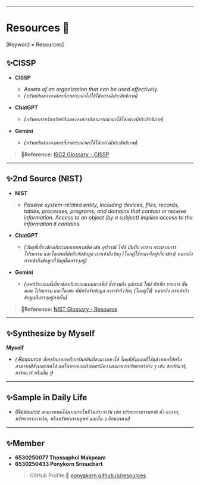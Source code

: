 -----------------------------------------------------------------------------
#  Resources 🤖
  [Keyword = Resources]

## **✨CISSP**  
- **CISSP**  
  - *Assets of an organization that can be used effectively.*  
  - *(ทรัพย์สินขององค์กรที่สามารถนำไปใช้ได้อย่างมีประสิทธิภาพ)*  

- **ChatGPT**  
  - *(ทรัพยากรหรือทรัพย์สินขององค์กรที่สามารถนำมาใช้ได้อย่างมีประสิทธิภาพ)*  

- **Gemini**  
  - *(ทรัพย์สินขององค์กรที่สามารถนำมาใช้ได้อย่างมีประสิทธิภาพ)*  

> **🔗Reference:** [ISC2 Glossary - CISSP](https://www.isc2.org/certifications/cissp/cissp-student-glossary#r)

---

## **✨2nd Source (NIST)**

- **NIST**  
  - *Passive system-related entity, including devices, files, records, tables, processes, programs, and domains that contain or receive information. Access to an object (by a subject) implies access to the information it contains.*  

- **ChatGPT**  
  - *(วัตถุที่เกี่ยวข้องกับระบบแบบพาสซีฟ เช่น อุปกรณ์ ไฟล์ บันทึก ตาราง กระบวนการ โปรแกรม และโดเมนที่มีหรือรับข้อมูล การเข้าถึงวัตถุ (โดยผู้ใช้งานหรือผู้เกี่ยวข้อง) หมายถึงการเข้าถึงข้อมูลที่วัตถุนั้นบรรจุอยู่)*  

- **Gemini**  
  - *(องค์ประกอบที่เกี่ยวข้องกับระบบแบบพาสซีฟ ซึ่งรวมถึง อุปกรณ์ ไฟล์ บันทึก รายการ ขั้นตอน โปรแกรม และโดเมน ที่มีหรือรับข้อมูล การเข้าถึงวัตถุ (โดยผู้ใช้) หมายถึง การเข้าถึงข้อมูลที่บรรจุอยู่ภายใน)*  

> **🔗Reference:** [NIST Glossary - Resource](https://csrc.nist.gov/glossary/term/resource)

---

## **✨Synthesize by Myself**
**Myself**
- *( Resource คือทรัพยากรหรือทรัพย์สินที่สามารถหาได้ โดยมีทั้งแบบที่ใช้แล้วหมดไปหรือสามารถมีสิ่งทดแทนได้ แต่ในทางคอมพิวเตอร์มีความหมายว่าทรัพยากรต่าง ๆ เช่น ซอฟต์แวร์, ฮาร์ดแวร์ หรืออื่น ๆ)*  

---

## **✨Sample in Daily Life**  
- *(Resource สามารถพบได้มากมายในชีวิตประจำวัน เช่น ทรัพยากรธรรมชาติ น้ำ อากาศ, ทรัพยากรการเงิน, หรือทรัพยากรมนุษย์ และอื่น ๆ อีกมากมาย)*  

---

## **✨Member**  
- **6530250077 Thossaphol Makpeam**  
- **6530250433 Ponykorn Srinuchart**  
  > GitHub Profile:🔗 [ponyakorn.github.io/resources](https://ponyakorn.github.io/resources)

